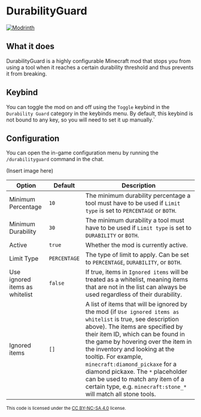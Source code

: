 # DurabilityGuard

[![Modrinth](https://img.shields.io/badge/dynamic/json?url=https://api.modrinth.com/v2/project/durability-guard&query=$.downloads&suffix=%20Downloads&logo=modrinth&label=Modrinth)](https://modrinth.com/mod/durability-guard/)

## What it does

DurabilityGuard is a highly configurable Minecraft mod that stops you from using a tool when it reaches a certain durability threshold and thus prevents it from breaking. 

## Keybind

You can toggle the mod on and off using the `Toggle` keybind in the `Durability Guard` category in the keybinds menu. By default, this keybind is not bound to any key, so you will need to set it up manually.`

## Configuration

You can open the in-game configuration menu by running the `/durabilityguard` command in the chat.

(Insert image here)

| Option                         | Default      | Description                                                                                                                                                                                                                                                                                                                                                                                                                                                     |
|--------------------------------|--------------|-----------------------------------------------------------------------------------------------------------------------------------------------------------------------------------------------------------------------------------------------------------------------------------------------------------------------------------------------------------------------------------------------------------------------------------------------------------------|
| Minimum Percentage             | `10`         | The minimum durability percentage a tool must have to be used if `Limit type` is set to `PERCENTAGE` or `BOTH`.                                                                                                                                                                                                                                                                                                                                                 |
| Minimum Durability             | `30`         | The minimum durability a tool must have to be used if `Limit type` is set to `DURABILITY` or `BOTH`.                                                                                                                                                                                                                                                                                                                                                            |
| Active                         | `true`       | Whether the mod is currently active.                                                                                                                                                                                                                                                                                                                                                                                                                            |
| Limit Type                     | `PERCENTAGE` | The type of limit to apply. Can be set to `PERCENTAGE`, `DURABILITY`, or `BOTH`.                                                                                                                                                                                                                                                                                                                                                                                |
| Use ignored items as whitelist | `false`      | If true, items in `Ignored items` will be treated as a whitelist, meaning items that are not in the list can always be used regardless of their durability.                                                                                                                                                                                                                                                                                                     |
| Ignored items                  | `[]`         | A list of items that will be ignored by the mod (if `Use ignored items as whitelist` is true, see description above). The items are specified by their item ID, which can be found in the game by hovering over the item in the inventory and looking at the tooltip. For example, `minecraft:diamond_pickaxe` for a diamond pickaxe. The `*` placeholder can be used to match any item of a certain type, e.g. `minecraft:stone_*` will match all stone tools. |

<sub>This code is licensed under the [CC BY-NC-SA 4.0](https://creativecommons.org/licenses/by-nc-sa/4.0/deed) license.<sub>
